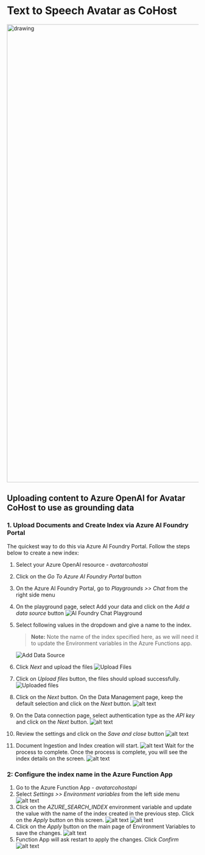 # Text to Speech Avatar as CoHost

<img src="./src/images/demo-screenshot.png" alt="drawing" style="width:1200px;"/>


## Uploading content to Azure OpenAI for Avatar CoHost to use as grounding data

### 1. Upload Documents and Create Index via Azure AI Foundry Portal

The quickest way to do this via Azure AI Foundry Portal. Follow the steps below to create a new index:

1. Select your Azure OpenAI resource - *avatarcohostai*
2. Click on the *Go To Azure AI Foundry Portal* button
3. On the Azure AI Foundry Portal, go to *Playgrounds >> Chat* from the right side menu
4. On the playground page, select Add your data and click on the *Add a data source* button
   ![AI Foundry Chat Playground](src/images/aifoundry-chatpg.png)
5. Select following values in the dropdown and give a name to the index.
   > **Note:** Note the name of the index specified here, as we will need it to update the Environment variables in the Azure Functions app.
   
   ![Add Data Source](src/images/adddatasource.png)
6. Click *Next* and upload the files
   ![Upload Files](src/images//uploadfiles.png)
7. Click on *Upload files* button, the files should upload successfully.
   ![Uploaded files](src/images/filesuploaded.png)
8. Click on the *Next* button. On the Data Management page, keep the default selection and click on the *Next* button.
![alt text](src/images/data-management.png)
9. On the Data connection page, select authentication type as the *API key* and click on the *Next* button.
   ![alt text](src/images/dataconnectionauth.png)
10. Review the settings and click on the *Save and close* button
    ![alt text](src/images/review.png)
11. Document Ingestion and Index creation will start.
![alt text](src/images/ingestion-inprogress.png)
Wait for the process to complete. Once the process is complete, you will see the index details on the screen.
![alt text](src/images/ingestioncomplete.png)

### 2: Configure the index name in the Azure Function App

1. Go to the Azure Function App - *avatarcohostapi*
2. Select *Settings >> Environment variables* from the left side menu   
![alt text](src/images/functionapp-envvars.png)
3. Click on the *AZURE_SEARCH_INDEX* environment variable and update the value with the name of the index created in the previous step. Click on the *Apply* button on this screen.
![alt text](image-5.png)
![alt text](src/images/searchindexvar.png)
4. Click on the *Apply* button on the main page of Environment Variables to save the changes.
![alt text](src/images/env-vars-apply.png)
5. Function App will ask restart to apply the changes. Click *Confirm* 
![alt text](src/images/confirm.png)






